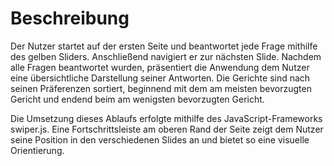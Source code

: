 # Beschreibung

Der Nutzer startet auf der ersten Seite und beantwortet jede Frage mithilfe des gelben Sliders. Anschließend navigiert er zur nächsten Slide. Nachdem alle Fragen beantwortet wurden, präsentiert die Anwendung dem Nutzer eine übersichtliche Darstellung seiner Antworten. Die Gerichte sind nach seinen Präferenzen sortiert, beginnend mit dem am meisten bevorzugten Gericht und endend beim am wenigsten bevorzugten Gericht.

Die Umsetzung dieses Ablaufs erfolgte mithilfe des JavaScript-Frameworks swiper.js. Eine Fortschrittsleiste am oberen Rand der Seite zeigt dem Nutzer seine Position in den verschiedenen Slides an und bietet so eine visuelle Orientierung.
